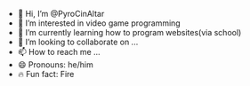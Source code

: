 - 👋 Hi, I’m @PyroCinAltar
- 👀 I’m interested in video game programming
- 🌱 I’m currently learning how to program websites(via school)
- 💞️ I’m looking to collaborate on ...
- 📫 How to reach me ...
- 😄 Pronouns: he/him
- 🔥 Fun fact: Fire

<!---
PyroCinAltar/PyroCinAltar is a ✨ special ✨ repository because its `README.md` (this file) appears on your GitHub profile.
You can click the Preview link to take a look at your changes.
--->
